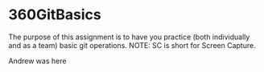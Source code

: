 # 360GitBasics
The purpose of this assignment is to have you practice (both individually and as a team) basic git operations. NOTE: SC is short for Screen Capture.


Andrew was here
